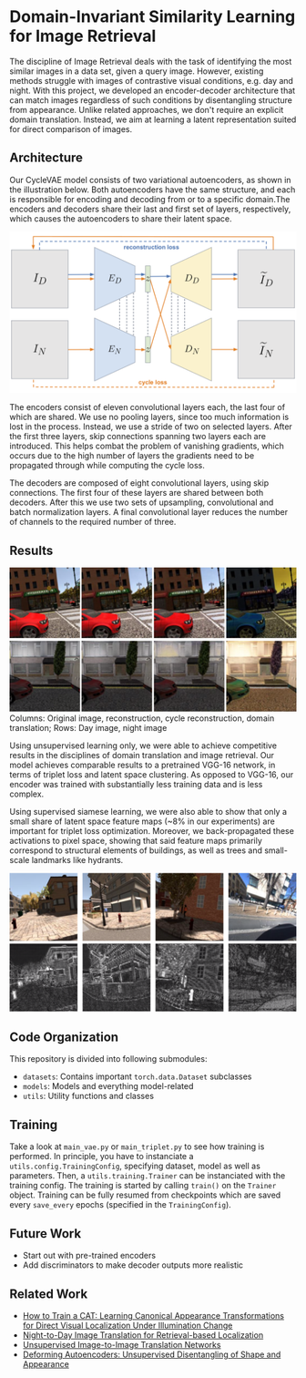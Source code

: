 # Domain-Invariant Similarity Learning for Image Retrieval
The discipline of Image Retrieval deals with the task of identifying the most similar images in a data set, given a query image.
However, existing methods struggle with images of contrastive visual conditions, e.g. day and night. With this project, 
we developed an encoder-decoder architecture that can match images regardless of such conditions by disentangling structure 
from appearance. Unlike related approaches, we don't require an explicit domain translation. Instead, we aim at learning
a latent representation suited for direct comparison of images.

## Architecture
Our CycleVAE model consists of two variational autoencoders, as shown in the illustration below. Both autoencoders have the same structure, 
and each is responsible for encoding and decoding from or to a specific domain.The encoders and decoders share their last and first set of layers, 
respectively, which causes the autoencoders to share their latent space.

![Architecture](images/architecture.png)

The encoders consist of eleven convolutional layers each, the last four of which are shared. We use no pooling layers, 
since too much information is lost in the process. Instead, we use a stride of two on selected layers. After the first three layers,
skip connections spanning two layers each are introduced. This helps combat the problem of vanishing gradients, which occurs due to the high number
 of layers the gradients need to be propagated through while computing the cycle loss.
    
The decoders are composed of eight convolutional layers, using skip connections. The first four of these layers are shared
between both decoders. After this we use two sets of upsampling, convolutional and batch normalization layers. A final convolutional
 layer reduces the number of channels to the required number of three.

## Results
![Results](images/result_transform.png)
Columns: Original image, reconstruction, cycle reconstruction, domain translation;
Rows: Day image, night image

Using unsupervised learning only, we were able to achieve competitive results in the disciplines of domain translation and image retrieval.
Our model achieves comparable results to a pretrained VGG-16 network, in terms of triplet loss and latent space clustering. As opposed 
to VGG-16, our encoder was trained with substantially less training data and is less complex.

Using supervised siamese learning, we were also able to show that only a small share of latent space feature maps (~8% in our experiments)
are important for triplet loss optimization. Moreover, we back-propagated these activations to pixel space, showing that said feature maps primarily
correspond to structural elements of buildings, as well as trees and small-scale landmarks like hydrants.

![Channels](images/channels.png)

## Code Organization
This repository is divided into following submodules:

- `datasets`: Contains important `torch.data.Dataset` subclasses
- `models`: Models and everything model-related
- `utils`: Utility functions and classes

## Training

Take a look at `main_vae.py` or `main_triplet.py` to see how training is performed. In principle, you have to 
instanciate a `utils.config.TrainingConfig`, specifying dataset, model as well as parameters. Then, a `utils.training.Trainer`
can be instanciated with the training config. The training is started by calling `train()` on the `Trainer` object. Training can
be fully resumed from checkpoints which are saved every `save_every` epochs (specified in the `TrainingConfig`).

## Future Work
- Start out with pre-trained encoders
- Add discriminators to make decoder outputs more realistic

## Related Work

- [How to Train a CAT: Learning Canonical Appearance Transformations for Direct Visual Localization Under Illumination Change](https://github.com/utiasSTARS/cat-net)
- [Night-to-Day Image Translation for Retrieval-based Localization](https://github.com/AAnoosheh/ToDayGAN)
- [Unsupervised Image-to-Image Translation Networks](https://github.com/mingyuliutw/unit)
- [Deforming Autoencoders: Unsupervised Disentangling of Shape and Appearance](https://github.com/zhixinshu/DeformingAutoencoders-pytorch)
